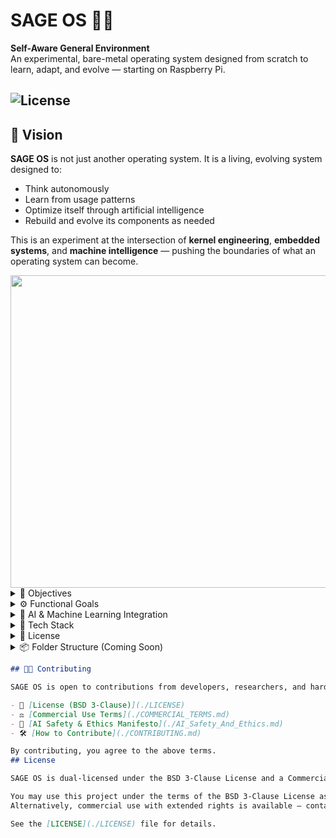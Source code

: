 # SAGE OS 🌱🧠
**Self-Aware General Environment**  
An experimental, bare-metal operating system designed from scratch to learn, adapt, and evolve — starting on Raspberry Pi.

![License](https://img.shields.io/badge/License-BSD%203--Clause-blue.svg)
---
 
  ## 🔭 Vision 

**SAGE OS** is not just another operating system. It is a living, evolving system designed to:

- Think autonomously
- Learn from usage patterns
- Optimize itself through artificial intelligence
- Rebuild and evolve its components as needed

This is an experiment at the intersection of **kernel engineering**, **embedded systems**, and **machine intelligence** — pushing the boundaries of what an operating system can become.

<img src="https://github.com/user-attachments/assets/a5aeda94-147c-483f-8378-cca4ba023a13" width="600" height="500">


 
<details>
  <summary>🎯 Objectives</summary>

- Build a fully bootable, bare-metal operating system from scratch
- Integrate basic AI/ML models to inform system-level decisions
- Enable self-monitoring and self-optimization over time
- Keep the codebase portable across architectures (starting with ARM/RPi)
  
<img src="https://github.com/user-attachments/assets/a726baa8-dca4-4097-ab31-54b8cd819287" width="600" height="700">

  This image illustrates the **"Self-Evolving, AI-Driven OS Lifecycle"** — a conceptual flow for how your SAGE OS can autonomously detect hardware, build itself, and evolve across platforms.

---

### 🔍 Step-by-Step Breakdown:

1. **AI Detects Architecture and Hardware**

   * On boot or install, SAGE OS's embedded AI analyzes the CPU type, memory, buses, I/O interfaces, and connected devices.

2. **Generate Platform-Specific Kernel and Drivers**

   * Based on the detected architecture (ARM, x86, RISC-V, etc.), the AI compiles or adapts the kernel and drivers tailored to the platform.

3. **Build Disk Image or Container**

   * The AI assembles a bootable `.img`, `.iso`, or container that includes the new kernel, drivers, and shell environment.

4. **Boot Automatically**

   * The new OS version is booted directly, either on the device or inside a VM/emulator (like QEMU) for testing.

5. **Monitor Performance and Stability**

   * AI continuously checks system behavior: uptime, crashes, latency, driver responses, etc.

6. **Stable → Keep New Image**

   * If everything runs well, the system promotes this version as the active build.

7. **Unstable → Roll Back**

   * If issues are found, the AI automatically rolls back to the previous known-good state.

 
---

This workflow allows **SAGE OS to evolve, rebuild, and test itself across any platform** — moving toward true autonomy and architectural universality.
 


</details>

<details>
  <summary>⚙️ Functional Goals</summary>

- [x] Custom bootloader for Raspberry Pi
- [x] Basic kernel with memory & process management
- [ ] Custom command-line shell (SAGE Shell)
- [ ] Integrated AI agent (TinyML / rule-based to start)
- [ ] Self-tuning task scheduler and memory allocator
- [ ] Support for minimal file system
- [ ] Ability to evolve through version-aware updates

</details>

<details>
  <summary>🧠 AI & Machine Learning Integration</summary>

SAGE OS will include embedded, resource-efficient AI components that can:
- Perform local inference (TinyML)
- Observe usage and optimize scheduling
- Trigger self-diagnostics and reconfiguration
- Eventually, enable modular regeneration of subsystems

</details>

<details>
  <summary>🧰 Tech Stack</summary>

- **Languages**: ARM Assembly, C (kernel), Python (tools & ML prototyping)
- **Platform**: Raspberry Pi 4B (64-bit ARMv8)
- **Toolchain**: `arm-none-eabi-gcc`, `QEMU`, `Make`, TinyML (TFLM, uTensor)
- **Build Environment**: macOS M1 (cross-compilation)

</details>

<details>
  <summary>🔐 License</summary>

This project is licensed under the [CC BY-NC 4.0 License](https://creativecommons.org/licenses/by-nc/4.0/).  
You're free to use, modify, and share the code for non-commercial purposes with attribution.  
All rights reserved to the original author.

</details>

<details>
  <summary>📦 Folder Structure (Coming Soon)</summary>
  <!-- You can add the folder structure here later -->


</details>



```md
## 🧑‍💻 Contributing

SAGE OS is open to contributions from developers, researchers, and hardware hackers.

- 📜 [License (BSD 3-Clause)](./LICENSE)
- ⚖️ [Commercial Use Terms](./COMMERCIAL_TERMS.md)
- 🧠 [AI Safety & Ethics Manifesto](./AI_Safety_And_Ethics.md)
- 🛠️ [How to Contribute](./CONTRIBUTING.md)

By contributing, you agree to the above terms.
## License

SAGE OS is dual-licensed under the BSD 3-Clause License and a Commercial License.

You may use this project under the terms of the BSD 3-Clause License as stated in the LICENSE file.  
Alternatively, commercial use with extended rights is available — contact the author for commercial licensing.

See the [LICENSE](./LICENSE) file for details.


